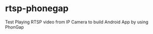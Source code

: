 rtsp-phonegap
=============

Test Playing RTSP video from IP Camera to build Android App by using PhonGap
